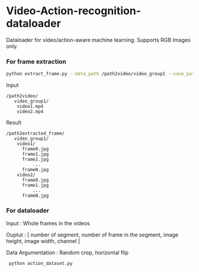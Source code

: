 # Video-Action-recognition-dataloader
Dataloader for video/action-aware machine learning. 
Supports RGB Images only.


### For frame extraction

```bash
python extract_frame.py --data_path /path2video/video_group1 --save_path /path/to/path2extracted_frame/
```



Input
```Shell
/path2video/
   video_group1/
    video1.mp4 
    video2.mp4 
``` 

Result 
```Shell
/path2extracted_frame/
   video_group1/
    video1/
      frame0.jpg
      frame1.jpg
      frame2.jpg
          ...
      frameN.jpg
    video2/
      frame0.jpg
      frame1.jpg
          ...
      frameN.jpg
```   

### For dataloader

Input : Whole frames in the videos

Ouptut : [ number of segment, number of frame in the segment, image height, image width, channel ]

Data Argumentation : Random crop, horizontal flip

```bash
 python action_dataset.py
```
